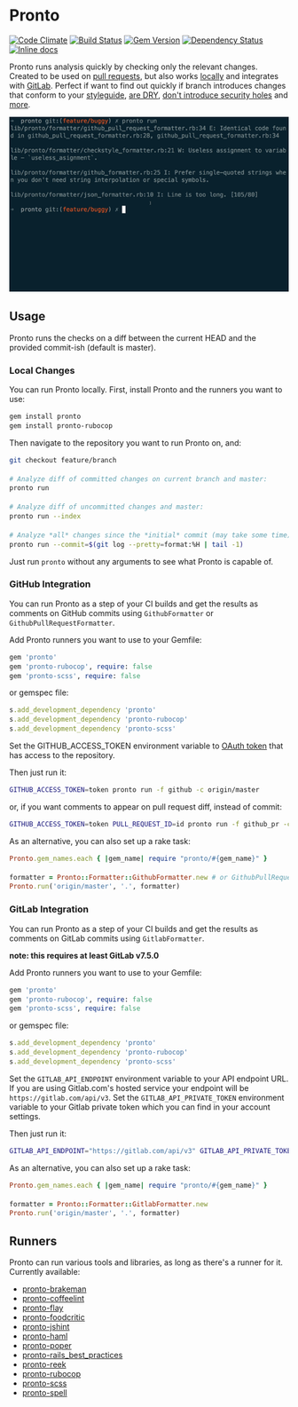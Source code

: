 # Pronto

[![Code Climate](https://codeclimate.com/github/mmozuras/pronto.png)](https://codeclimate.com/github/mmozuras/pronto)
[![Build Status](https://secure.travis-ci.org/mmozuras/pronto.png)](http://travis-ci.org/mmozuras/pronto)
[![Gem Version](https://badge.fury.io/rb/pronto.png)](http://badge.fury.io/rb/pronto)
[![Dependency Status](https://gemnasium.com/mmozuras/pronto.png)](https://gemnasium.com/mmozuras/pronto)
[![Inline docs](http://inch-ci.org/github/mmozuras/pronto.png)](http://inch-ci.org/github/mmozuras/pronto)

Pronto runs analysis quickly by checking only the relevant changes. Created to
be used on [pull requests](#github-integration), but also works [locally](#local-changes) and integrates with [GitLab](#gitlab-integration).
Perfect if want to find out quickly if branch introduces changes that conform
to your [styleguide](https://github.com/mmozuras/pronto-rubocop), [are DRY](https://github.com/mmozuras/pronto-flay), [don't introduce security holes](https://github.com/mmozuras/pronto-brakeman) and [more](#runners).

![Pronto demo](pronto.gif "")

## Usage

Pronto runs the checks on a diff between the current HEAD and the provided commit-ish (default is master).

### Local Changes

You can run Pronto locally. First, install Pronto and the runners you want to use:
```bash
gem install pronto
gem install pronto-rubocop
```
Then navigate to the repository you want to run Pronto on, and:
```bash
git checkout feature/branch

# Analyze diff of committed changes on current branch and master:
pronto run

# Analyze diff of uncommitted changes and master:
pronto run --index

# Analyze *all* changes since the *initial* commit (may take some time):
pronto run --commit=$(git log --pretty=format:%H | tail -1)
```

Just run `pronto` without any arguments to see what Pronto is capable of.

### GitHub Integration

You can run Pronto as a step of your CI builds and get the results as comments
on GitHub commits using `GithubFormatter` or `GithubPullRequestFormatter`.

Add Pronto runners you want to use to your Gemfile:
```ruby
gem 'pronto'
gem 'pronto-rubocop', require: false
gem 'pronto-scss', require: false
```
or gemspec file:
```ruby
s.add_development_dependency 'pronto'
s.add_development_dependency 'pronto-rubocop'
s.add_development_dependency 'pronto-scss'
```
Set the GITHUB_ACCESS_TOKEN environment variable to [OAuth token](https://help.github.com/articles/creating-an-access-token-for-command-line-use)
that has access to the repository.

Then just run it:
```bash
GITHUB_ACCESS_TOKEN=token pronto run -f github -c origin/master
```
or, if you want comments to appear on pull request diff, instead of commit:
```bash
GITHUB_ACCESS_TOKEN=token PULL_REQUEST_ID=id pronto run -f github_pr -c origin/master
```

As an alternative, you can also set up a rake task:
```ruby
Pronto.gem_names.each { |gem_name| require "pronto/#{gem_name}" }

formatter = Pronto::Formatter::GithubFormatter.new # or GithubPullRequestFormatter
Pronto.run('origin/master', '.', formatter)
```

### GitLab Integration

You can run Pronto as a step of your CI builds and get the results as comments
on GitLab commits using `GitlabFormatter`.

**note: this requires at least GitLab v7.5.0**

Add Pronto runners you want to use to your Gemfile:
```ruby
gem 'pronto'
gem 'pronto-rubocop', require: false
gem 'pronto-scss', require: false
```
or gemspec file:
```ruby
s.add_development_dependency 'pronto'
s.add_development_dependency 'pronto-rubocop'
s.add_development_dependency 'pronto-scss'
```

Set the `GITLAB_API_ENDPOINT` environment variable to your API endpoint URL.
If you are using Gitlab.com's hosted service your endpoint will be `https://gitlab.com/api/v3`.
Set the `GITLAB_API_PRIVATE_TOKEN` environment variable to your Gitlab private token
which you can find in your account settings.

Then just run it:
```bash
GITLAB_API_ENDPOINT="https://gitlab.com/api/v3" GITLAB_API_PRIVATE_TOKEN=token pronto run -f gitlab -c origin/master
```

As an alternative, you can also set up a rake task:
```ruby
Pronto.gem_names.each { |gem_name| require "pronto/#{gem_name}" }

formatter = Pronto::Formatter::GitlabFormatter.new
Pronto.run('origin/master', '.', formatter)
```

## Runners

Pronto can run various tools and libraries, as long as there's a runner for it.
Currently available:

* [pronto-brakeman](https://github.com/mmozuras/pronto-brakeman)
* [pronto-coffeelint](https://github.com/siebertm/pronto-coffeelint)
* [pronto-flay](https://github.com/mmozuras/pronto-flay)
* [pronto-foodcritic](https://github.com/mmozuras/pronto-foodcritic)
* [pronto-jshint](https://github.com/mmozuras/pronto-jshint)
* [pronto-haml](https://github.com/mmozuras/pronto-haml)
* [pronto-poper](https://github.com/mmozuras/pronto-poper)
* [pronto-rails_best_practices](https://github.com/mmozuras/pronto-rails_best_practices)
* [pronto-reek](https://github.com/mmozuras/pronto-reek)
* [pronto-rubocop](https://github.com/mmozuras/pronto-rubocop)
* [pronto-scss](https://github.com/mmozuras/pronto-scss)
* [pronto-spell](https://github.com/mmozuras/pronto-spell)
